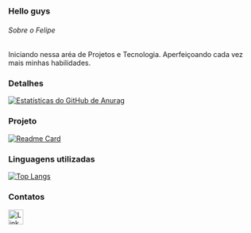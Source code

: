 ### Hello guys 

###### Sobre o Felipe
Iniciando nessa aréa  de Projetos e Tecnologia. Aperfeiçoando cada vez mais minhas habilidades.

### Detalhes

[![ Estatísticas do GitHub de Anurag ](https://github-readme-stats.vercel.app/api?username=Felipedasilva000&show_icons=true&theme=clear)](https://github.com/anuraghazra/github-readme-stats)

### Projeto 

[![Readme Card](https://github-readme-stats.vercel.app/api/pin/?username=Felipedasilva000&repo=Tik-Tok-Project&theme=dark)](https://github.com/anuraghazra/github-readme-stats)

### Linguagens utilizadas

[![Top Langs](https://github-readme-stats.vercel.app/api/top-langs/?username=Felipedasilva000&layout=compact)](https://github.com/anuraghazra/github-readme-stats)

### Contatos

[<img src='https://img.shields.io/badge/LinkedIn-0077B5?style=for-the-badge&logo=linkedin&logoColor=white' alt='Linkedin' height='30'>](https://www.linkedin.com/in/felipe-da-silva-67b022232/)
